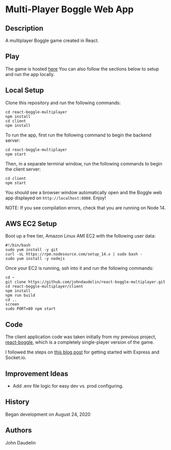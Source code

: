 # Multi-Player Boggle Web App

## Description

A multiplayer Boggle game created in React.

## Play

The game is hosted [here](http://ec2-35-153-50-80.compute-1.amazonaws.com:4001) You can also follow the sections below to setup and run the app locally.

## Local Setup

Clone this repository and run the following commands:

    cd react-boggle-multiplayer
    npm install
    cd client
    npm install

To run the app, first run the following command to begin the backend server:

    cd react-boggle-multiplayer
    npm start

Then, in a separate terminal window, run the following commands to begin the client server:

    cd client
    npm start

You should see a browser window automatically open and the Boggle web app displayed on `http://localhost:8080`. Enjoy!

NOTE: If you see compilation errors, check that you are running on Node 14.

## AWS EC2 Setup

Boot up a free tier, Amazon Linux AMI EC2 with the following user data:

```
#!/bin/bash
sudo yum install -y git
curl -sL https://rpm.nodesource.com/setup_14.x | sudo bash -
sudo yum install -y nodejs
```

Once your EC2 is running, ssh into it and run the following commands:

```
cd ~
git clone https://github.com/johndaudelin/react-boggle-multiplayer.git
cd react-boggle-multiplayer/client
npm install
npm run build
cd ..
screen
sudo PORT=80 npm start
```

## Code

The client application code was taken initially from my previous project, [react-boggle](https://github.com/Cowboy46/react-boggle), which is a completely single-player version of the game.

I followed the steps on [this blog post](https://www.valentinog.com/blog/socket-react/#socketio-react-and-nodejs-hands-on) for getting started with Express and Socket.io.

## Improvement Ideas

- Add .env file logic for easy dev vs. prod configuring.

## History

Began development on August 24, 2020

## Authors

John Daudelin
